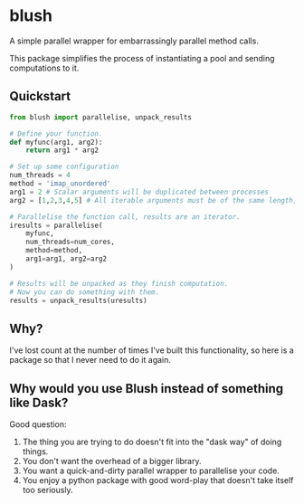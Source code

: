 # blush

A simple parallel wrapper for embarrassingly parallel method calls.

This package simplifies the process of instantiating a pool and sending computations to it.

## Quickstart

```python
from blush import parallelise, unpack_results

# Define your function.
def myfunc(arg1, arg2):
    return arg1 * arg2

# Set up some configuration
num_threads = 4
method = 'imap_unordered'
arg1 = 2 # Scalar arguments will be duplicated between processes
arg2 = [1,2,3,4,5] # All iterable arguments must be of the same length, each process will get one.

# Parallelise the function call, results are an iterator.
iresults = parallelise(
    myfunc,
    num_threads=num_cores,
    method=method,
    arg1=arg1, arg2=arg2
)

# Results will be unpacked as they finish computation.
# Now you can do something with them.
results = unpack_results(uresults)
```

## Why?

I've lost count at the number of times I've built this functionality, so here is a package so that I never need to do it again.

## Why would you use Blush instead of something like Dask?

Good question:

1. The thing you are trying to do doesn't fit into the "dask way" of doing things.
2. You don't want the overhead of a bigger library.
3. You want a quick-and-dirty parallel wrapper to parallelise your code.
4. You enjoy a python package with good word-play that doesn't take itself too seriously.
